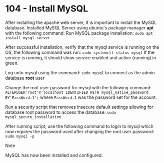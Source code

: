 # 104 - Install MySQL
After installing the apache web server, It is important to install the MySQL database.
Installed MySQL Server using ubuntu's package manager **apt** with the following command:
Run MySQL package installation: `sudo apt install mysql-server`

After successful installation, verify that the mysql service is running on the OS, the following command was run: `sudo systemctl status mysql`
If the service is running, it should show service enabled and active (running) in green.

Log unto mysql using the command: `sudo mysql` to connect as the admin database **root** user

Change the root user password for mysql with the following command: `ALTERUSER'root'@'localhost IDENTIFIED WITH mysql_native_password BY'PassWord.1';` where `PassWord.1` was the password set for the account.

Run a security script that removes insecure default settings allowing for database root password to access the database: `sudo mysql_secure_installation`

After running script, use the following command to login to mysql which now requires the password used after changing the root user password: `sudo mysql -p`


> [!NOTE]
> MySQL has now been installed and configured.

